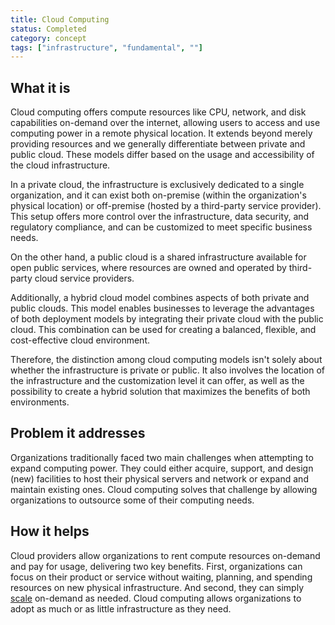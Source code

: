 ```yaml
---
title: Cloud Computing
status: Completed
category: concept
tags: ["infrastructure", "fundamental", ""]
---
```


## What it is

Cloud computing offers compute resources like CPU, network, and disk capabilities on-demand over the internet, allowing users to access and use computing power in a remote physical location. 
It extends beyond merely providing resources and we generally differentiate between private and public cloud. These models differ based on the usage and accessibility of the cloud infrastructure.

In a private cloud, the infrastructure is exclusively dedicated to a single organization, 
and it can exist both on-premise (within the organization's physical location) or off-premise (hosted by a third-party service provider). 
This setup offers more control over the infrastructure, data security, and regulatory compliance, 
and can be customized to meet specific business needs.

On the other hand, a public cloud is a shared infrastructure available for open public services, where resources are owned and operated by third-party cloud service providers. 

Additionally, a hybrid cloud model combines aspects of both private and public clouds. This model enables businesses to leverage the advantages of both deployment models by integrating their private cloud with the public cloud. This combination can be used for creating a balanced, flexible, and cost-effective cloud environment.

Therefore, the distinction among cloud computing models isn't solely about whether the infrastructure is private or public. It also involves the location of the infrastructure and the customization level it can offer, as well as the possibility to create a hybrid solution that maximizes the benefits of both environments.

## Problem it addresses

Organizations traditionally faced two main challenges when attempting to expand computing power. 
They could either acquire, support, and design (new) facilities to host their physical servers and network or expand and maintain existing ones. 
Cloud computing solves that challenge by allowing organizations to outsource some of their computing needs. 

## How it helps

Cloud providers allow organizations to rent compute resources on-demand and pay for usage, delivering two key benefits.
First, organizations can focus on their product or service without waiting, planning, and spending resources on new physical infrastructure. And second, they can simply [scale](/scalability/) on-demand as needed.
Cloud computing allows organizations to adopt as much or as little infrastructure as they need.
